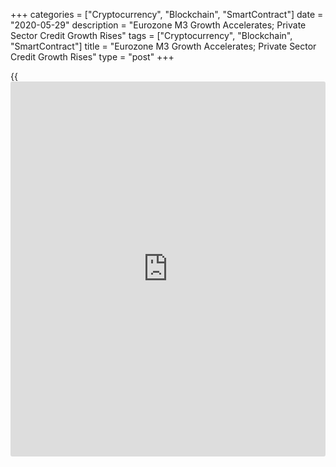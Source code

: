 +++
categories = ["Cryptocurrency", "Blockchain", "SmartContract"]
date = "2020-05-29"
description = "Eurozone M3 Growth Accelerates; Private Sector Credit Growth Rises"
tags = ["Cryptocurrency", "Blockchain", "SmartContract"]
title = "Eurozone M3 Growth Accelerates; Private Sector Credit Growth Rises"
type = "post"
+++

{{<iframe id="large-banner" src="https://www.bounty.group/#slide=15.0" width="100%" height="600" scrolling="no" style="border: 0px solid rgb(216, 221, 230); border-radius: 3px;">}}

Eurozone money supply grew at a faster pace in April and credit to the
private sector growth accelerated further, data published by the
European Central Bank showed Friday.

The broad monetary aggregate M3 expanded 8.3 percent year-on-year in
April, faster than the 7.5 percent increase seen in March.

Likewise, growth in narrow measure, M1, improved to 11.9 percent from
10.4 percent in March.

Data showed that credit to the private sector increased 4.4 percent
after rising 4.2 percent in the previous month. At the same time, growth
in adjusted loans to the private sector slowed marginally to 4.9 percent
from 5 percent.

Loans to households grew at slower pace of 3 percent, while loans to
non-financial corporations rose at a faster rate of 6.6 percent.

Bank lending to firms jumped again in April, suggesting that government
loan guarantees and cheap ECB funding for banks are having the desired
effects, Jack Allen-Reynolds, an economist at Capital Economics, said.

As the central bank's work is far from done, the economist expects the
ECB to announce a further increase in its support for government bond
[markets][1] next week.

For comments and feedback [contact](https://www.playgroundfx.com/contact/): editorial@rtt[news](https://www.letsplayfx.com/blog/forex-news-website/).com

[Economic News][2]

 **What parts of the world are seeing the best (and worst) economic
performances lately? Click[here][3] to check out our [Econ Scorecard][3]
and find out! See up-to-the-moment [ranking](https://www.playgroundfx.com/blog/crypto-exchange-ranking/)s for the best and worst
performers in [GDP][4], [unemployment rate][5], [inflation][6] and much
more.**

   1. www.rtt[news](https://www.letsplayfx.com/blog/forex-news-website/).com/Content/Markets.aspx
   2. www.rtt[news](https://www.letsplayfx.com/blog/forex-news-website/).com/Content/EconomicNews.aspx
   3. www.rtt[news](https://www.letsplayfx.com/blog/forex-news-website/).com/economic-scorecard/world-rank/industrial-production/highest-performance.aspx
   4. www.rtt[news](https://www.letsplayfx.com/blog/forex-news-website/).com/economic-scorecard/world-rank/GDP/highest-performance.aspx
   5. www.rtt[news](https://www.letsplayfx.com/blog/forex-news-website/).com/economic-scorecard/world-rank/unemployment-rate/lowest-performance.aspx
   6. www.rtt[news](https://www.letsplayfx.com/blog/forex-news-website/).com/economic-scorecard/world-rank/CPI/highest-performance.aspx
